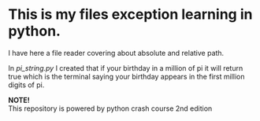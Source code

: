 # This is my files exception learning in python.

I have here a file reader covering about absolute and relative path. 

In *pi_string.py* I created that if your birthday in a million of pi it will return true which is the terminal saying your birthday appears in the first million digits of pi.

**NOTE!** <br>
This repository is powered by python crash course 2nd edition